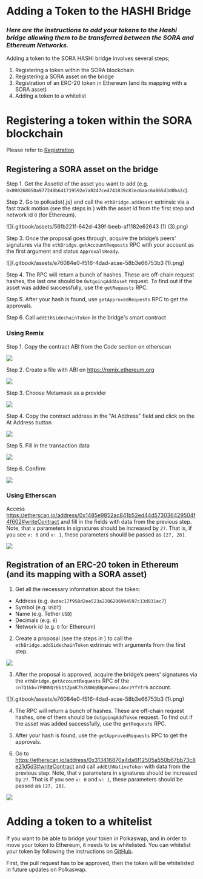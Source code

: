 # Adding a Token to the HASHI Bridge

### _Here are the instructions to add your tokens to the Hashi bridge allowing them to be transferred between the SORA and Ethereum Networks._

Adding a token to the SORA HASHI bridge involves several steps;

1. Registering a token within the SORA blockchain
2. Registering a SORA asset on the bridge
3. Registration of an ERC-20 token in Ethereum (and its mapping with a SORA asset)
4. Adding a token to a whitelist

# Registering a token within the SORA blockchain

Please refer to [Registration](/register-an-asset.md)


## Registering a SORA asset on the bridge

Step 1. Get the AssetId of the asset you want to add (e.g. `0x000268050a977248b641719592e7a0247ce4741839c83ec6aac6a865d3d0ba2c`).

Step 2. Go to polkadot{.js} and call the `ethBridge.addAsset` extrinsic via a fast track motion (see the steps in ) with the asset id from the first step and network id `0` (for Ethereum).

![](.gitbook/assets/56fb221f-642d-439f-beeb-af1182e62643 (1) (3).png)

Step 3. Once the proposal goes through, acquire the bridge’s peers' signatures via the `ethBridge.getAccountRequests` RPC with your account as the first argument and status `ApprovalsReady`.

![](.gitbook/assets/e76084e0-f516-4dad-acae-58b3e66753b3 (1).png)

Step 4. The RPC will return a bunch of hashes. These are off-chain request hashes, the last one should be `OutgoingAddAsset` request. To find out if the asset was added successfully, use the `getRequests` RPC.

Step 5. After your hash is found, use `getApprovedRequests` RPC to get the approvals.

Step 6. Call `addEthSidechainToken` in the bridge's smart contract

### Using Remix

Step 1. Copy the contract ABI from the Code section on etherscan

![](.gitbook/assets/telegram-cloud-document-2-5418105586115946206.jpg)

Step 2. Create a file with ABI on https://remix.ethereum.org

![](.gitbook/assets/telegram-cloud-document-2-5420357385929631693.jpg)

Step 3. Choose Metamask as a provider

![](.gitbook/assets/telegram-cloud-document-2-5418105586115946208.jpg)

Step 4. Copy the contract address in the "At Address" field and click on the At Address button

![](.gitbook/assets/telegram-cloud-document-2-5420357385929631694.jpg)

Step 5. Fill in the transaction data

![](.gitbook/assets/telegram-cloud-document-2-5418105586115946210.jpg)

Step 6. Confirm

![](.gitbook/assets/telegram-cloud-document-2-5418105586115946211.jpg)

### Using Etherscan

Access https://etherscan.io/address/0x1485e9852ac841b52ed44d573036429504f4f602#writeContract and fill in the fields with data from the previous step. Note, that v parameters in signatures should be increased by `27`. That is, if you see `v: 0` and `v: 1`, these parameters should be passed as `[27, 28]`.

![](.gitbook/assets/1f7e0a4e-14b5-4e34-94ca-a3def1e2051c.png)

## Registration of an ERC-20 token in Ethereum (and its mapping with a SORA asset)

1. Get all the necessary information about the token:

- Address (e.g. `0xdac17f958d2ee523a2206206994597c13d831ec7`)
- Symbol (e.g. `USDT`)
- Name (e.g. Tether `USD`)
- Decimals (e.g. `6`)
- Network id (e.g. `0` for Ethereum)

2. Create a proposal (see the steps in ) to call the `ethBridge.addSidechainToken` extrinsic with arguments from the first step.

![](.gitbook/assets/bca42141-2961-43f6-b049-48a354443484.png)

3. After the proposal is approved, acquire the bridge’s peers' signatures via the `ethBridge.getAccountRequests` RPC of the `cnTQ1kbv7PBNNQrEb1tZpmK7hZUUWqKBpWxmnxL4nczYfYfrh` account.

![](.gitbook/assets/e76084e0-f516-4dad-acae-58b3e66753b3 (1).png)

4. The RPC will return a bunch of hashes. These are off-chain request hashes, one of them should be `OutgoingAddToken` request. To find out if the asset was added successfully, use the `getRequests` RPC.

5. After your hash is found, use the `getApprovedRequests` RPC to get the approvals.

6. Go to https://etherscan.io/address/0x313416870a4da6f12505a550b67bb73c8e21d5d3#writeContract and call `addEthNativeToken` with data from the previous step. Note, that v parameters in signatures should be increased by `27`. That is if you see `v: 0` and `v: 1`, these parameters should be passed as `[27, 28]`.

![](.gitbook/assets/1c74b050-8f76-4ec7-873e-a20ed18c9f4b.png)

# Adding a token to a whitelist

If you want to be able to bridge your token in Polkaswap, and in order to move your token to Ethereum, it needs to be whitelisted. You can whitelist your token by following the instructions on [GitHub](https://github.com/sora-xor/polkaswap-token-whitelist-config).

First, the pull request has to be approved, then the token will be whitelisted in future updates on Polkaswap.
